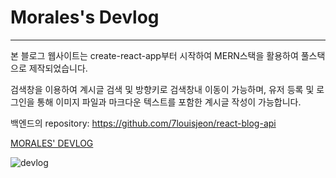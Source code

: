 # Morales's Devlog

---

본 블로그 웹사이트는 create-react-app부터 시작하여 MERN스택을 활용하여 풀스택으로 제작되었습니다.

검색창을 이용하여 계시글 검색 및 방향키로 검색창내 이동이 가능하며, 유저 등록 및 로그인을 통해 이미지 파일과 마크다운 텍스트를 포함한 계시글 작성이 가능합니다.

백엔드의 repository: https://github.com/7louisjeon/react-blog-api

<a href="https://morales.netlify.app/" target="_blank">MORALES' DEVLOG</a>

![devlog](https://user-images.githubusercontent.com/67190756/130057198-838480a7-1f65-45f7-bb3e-e0a4d1169464.png)

